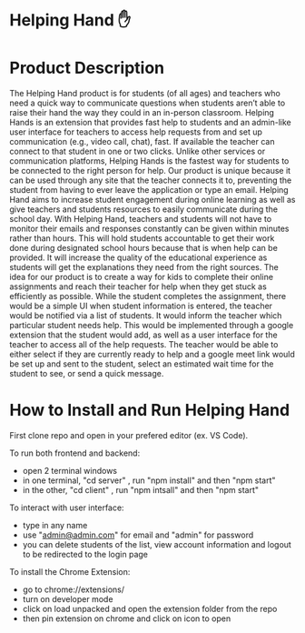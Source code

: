 # Helping Hand ✋

# Product Description
  The Helping Hand product is for students (of all ages) and teachers who need a quick way to communicate questions when students aren’t able to raise their hand the way they could in an in-person classroom. Helping Hands is an extension that provides fast help to students and an admin-like user interface for teachers to access help requests from and set up communication (e.g., video call, chat), fast. If available the teacher can connect to that student in one or two clicks. Unlike other services or communication platforms, Helping Hands is the fastest way for students to be connected to the right person for help. Our product is unique because it can be used through any site that the teacher connects it to, preventing the student from having to ever leave the application or type an email.
  Helping Hand aims to increase student engagement during online learning as well as give teachers and students resources to easily communicate during the school day. With Helping Hand, teachers and students will not have to monitor their emails and responses constantly can be given within minutes rather than hours. This will hold students accountable to get their work done during designated school hours because that is when help can be provided. It will increase the quality of the educational experience as students will get the explanations they need from the right sources. 
  The idea for our product is to create a way for kids to complete their online assignments and reach their teacher for help when they get stuck as efficiently as possible. While the student completes the assignment, there would be a simple UI when student information is entered, the teacher would be notified via a list of students. It would inform the teacher which particular student needs help. This would be implemented through a google extension that the student would add, as well as a user interface for the teacher to access all of the help requests. The teacher would be able to either select if they are currently ready to help and a google meet link would be set up and sent to the student, select an estimated wait time for the student to see, or send a quick message. 

# How to Install and Run Helping Hand

First clone repo and open in your prefered editor (ex. VS Code). 

To run both frontend and backend:
- open 2 terminal windows
- in one terminal, "cd server" , run "npm install" and then "npm start"
- in the other, "cd client" , run "npm intsall" and then "npm start"

To interact with user interface:
- type in any name
- use "admin@admin.com" for email and "admin" for password
- you can delete students of the list, view account information and logout to be redirected to the login page

To install the Chrome Extension:
- go to chrome://extensions/
- turn on developer mode
- click on load unpacked and open the extension folder from the repo
- then pin extension on chrome and click on icon to open
